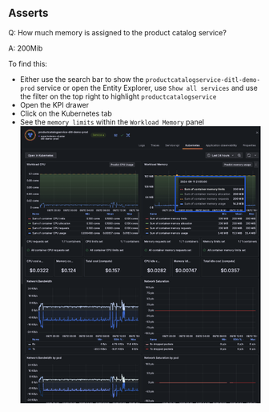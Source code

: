 ## Asserts
Q: How much memory is assigned to the product catalog service?

A: 200Mib

To find this:
- Either use the search bar to show the `productcatalogservice-ditl-demo-prod` service or open the Entity Explorer, use `Show all services` and use the filter on the top right to highlight `productcatalogservice`
- Open the KPI drawer
- Click on the Kubernetes tab
- See the `memory limits` within the `Workload Memory` panel
![allentities](/images/breakout_2/2.1-asserts.png)
